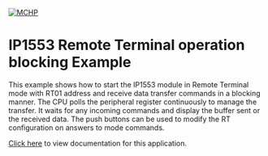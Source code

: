 [![MCHP](https://raw.githubusercontent.com/wiki/Microchip-MPLAB-Harmony/Microchip-MPLAB-Harmony.github.io/images/microchip_logo.png)](https://www.microchip.com)

# IP1553 Remote Terminal operation blocking Example

This example shows how to start the IP1553 module in Remote Terminal mode with RT01 address and receive data transfer commands in a blocking manner. The CPU polls the peripheral register continuously to manage the transfer. It waits for any incoming commands and display the buffer sent or the received data. The push buttons can be used to modify the RT configuration on answers to mode commands.

[Click here](https://onlinedocs.microchip.com/v2/keyword-lookup?keyword=AEROSPACE_APPS_SAM_RH71_IP1553_RT_OPERATION_BLOCKING&redirect=true) to view documentation for this application.
